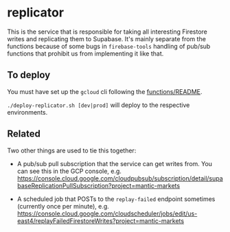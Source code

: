 # replicator

This is the service that is responsible for taking all interesting Firestore
writes and replicating them to Supabase. It's mainly separate from the functions
because of some bugs in `firebase-tools` handling of pub/sub functions that
prohibit us from implementing it like that.

## To deploy

You must have set up the `gcloud` cli following the [functions/README](../functions/README.md#installing-for-local-development).

`./deploy-replicator.sh [dev|prod]` will deploy to the respective environments.

## Related

Two other things are used to tie this together:

- A pub/sub pull subscription that the service can get writes from. You can see this in the GCP console, e.g. https://console.cloud.google.com/cloudpubsub/subscription/detail/supabaseReplicationPullSubscription?project=mantic-markets

- A scheduled job that POSTs to the `replay-failed` endpoint sometimes (currently once per minute), e.g. https://console.cloud.google.com/cloudscheduler/jobs/edit/us-east4/replayFailedFirestoreWrites?project=mantic-markets
